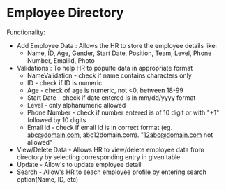 # Employee Directory
Functionality:
* Add Employee Data : Allows the HR to store the employee details like:
    * Name, ID, Age, Gender, Start Date, Position, Team, Level, Phone Number, EmailId, Photo
* Validations : To help HR to populte data in appropriate format
    * NameValidation - check if name contains characters only
    * ID - check if ID is numeric
    * Age - check of age is numeric, not <0, between 18-99
    * Start Date - check if date entered is in mm/dd/yyyy format
    * Level - only alphanumeric allowed
    * Phone Number -  check if number entered is of 10 digit or with "+1" followed by 10 digits
    * Email Id - check if email id is in correct format (eg. abc@domain.com, abc12domain.com). "12abc@domain.com not allowed"
* View/Delete Data - Allows HR to view/delete employee data from directory by selecting corresponding entry in given table
* Update - Allow's to update employee detail
* Search - Allow's HR to seach employee profile by entering search option(Name, ID, etc)
  
  
